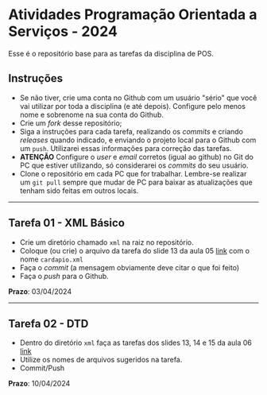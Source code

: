 # Atividades Programação Orientada a Serviços - 2024

Esse é o repositório base para as tarefas da disciplina de POS.

## Instruções

- Se não tiver, crie uma conta no Github com um usuário "sério" que você vai utilizar por toda a disciplina (e até depois). Configure pelo menos nome e sobrenome na sua conta do Github.
- Crie um *fork* desse repositório;
- Siga a instruções para cada tarefa, realizando os *commits* e criando *releases* quando indicado, e enviando o projeto local para o Github com um `push`. Utilizarei essas informações para correção das tarefas.
- **ATENÇÃO** Configure o *user* e *email* corretos (igual ao github) no Git do PC que estiver utilizando, só considerarei os *commits* do seu usuário.
- Clone o repositório em cada PC que for trabalhar. Lembre-se realizar um `git pull` sempre que mudar de PC para baixar as atualizações que tenham sido feitas em outros locais.

---
## Tarefa 01 - XML Básico
- Crie um diretório chamado `xml` na raiz no repositório.
- Coloque (ou crie) o arquivo da tarefa do slide 13 da aula 05 [link](https://dvcirilo.github.io/pos-ifrn/build/aula05.html#13) com o nome `cardapio.xml`
- Faça o *commit* (a mensagem obviamente deve citar o que foi feito)
- Faça o *push* para o Github.

**Prazo**: 03/04/2024

---
## Tarefa 02 - DTD
- Dentro do diretório `xml` faça as tarefas dos slides 13, 14 e 15 da aula 06 [link](https://dvcirilo.github.io/pos-ifrn/build/aula06.html#13)
- Utilize os nomes de arquivos sugeridos na tarefa.
- Commit/Push

**Prazo**: 10/04/2024
